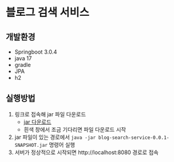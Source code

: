 # 블로그 검색 서비스
## 개발환경
- Springboot 3.0.4
- java 17
- gradle
- JPA
- h2

## 실행방법
1. 링크로 접속해 jar 파일 다운로드  
    - [jar 다운로드](https://drive.google.com/file/d/11EWdSqVKLCUrzofQHntrorceIdZptgCj/view)
    - 흰색 창에서 조금 기다리면 파일 다운로드 시작
2. jar 파일이 있는 경로에서 `java -jar blog-search-service-0.0.1-SNAPSHOT.jar` 명령어 실행
3. 서버가 정상적으로 시작되면 http://localhost:8080 경로로 접속 

